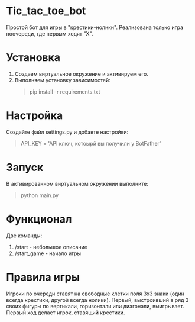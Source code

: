 # Tic_tac_toe_bot
Простой бот для игры в "крестики-нолики". Реализована только игра поочереди, где первым ходят "X".

# Установка

1. Создаем виртуальное окружение и активируем его.
2. Выполняем установку зависимостей:
    >pip install -r requirements.txt

# Настройка

Создайте файл settings.py и добавте настройки:

>API_KEY = 'API ключ, котоырй вы получили у BotFather'

# Запуск

В активированном виртуальном окружении выполните:

>python main.py

# Функционал

Две команды:
   1. /start - небольшое описание
   2. /start_game - начало игры
   
# Правила игры

Игроки по очереди ставят на свободные клетки поля 3х3 знаки (один всегда крестики, другой всегда нолики). Первый, выстроивший в ряд 3 своих фигуры по вертикали, горизонтали или диагонали, выигрывает. Первый ход делает игрок, ставящий крестики.
